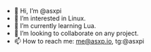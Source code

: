 - 👋 Hi, I’m @asxpi
- 👀 I’m interested in Linux.
- 🌱 I’m currently learning Lua.
- 💞️ I’m looking to collaborate on any project.
- 📫 How to reach me: me@asxp.io, tg:@asxpi
<!---
asxpi/asxpi is a ✨ special ✨ repository because its `README.md` (this file) appears on your GitHub profile.
You can click the Preview link to take a look at your changes.
--->
